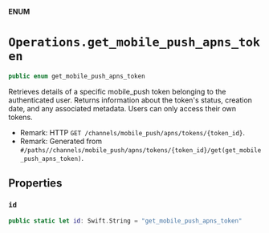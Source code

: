 **ENUM**

# `Operations.get_mobile_push_apns_token`

```swift
public enum get_mobile_push_apns_token
```

Retrieves details of a specific mobile_push token belonging to the authenticated user. Returns information about the token's status, creation date, and any associated metadata. Users can only access their own tokens.

- Remark: HTTP `GET /channels/mobile_push/apns/tokens/{token_id}`.
- Remark: Generated from `#/paths//channels/mobile_push/apns/tokens/{token_id}/get(get_mobile_push_apns_token)`.

## Properties
### `id`

```swift
public static let id: Swift.String = "get_mobile_push_apns_token"
```
